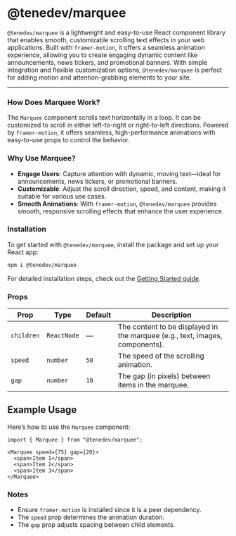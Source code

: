 <!-- ![NPM Version](https://img.shields.io/npm/v/@tenedev/marquee) -->
<!-- ![NPM Downloads](https://img.shields.io/npm/dm/@tenedev/marquee) -->
<!-- ![GitHub License](https://img.shields.io/github/license/TenEplaysOfficial/marquee) -->
<!-- ![GitHub Issues or Pull Requests](https://img.shields.io/github/issues/TenEplaysOfficial/marquee) -->
<!-- ![GitHub Sponsors](https://img.shields.io/github/sponsors/TenEplaysOfficial) -->

# @tenedev/marquee

`@tenedev/marquee` is a lightweight and easy-to-use React component library that enables smooth, customizable scrolling text effects in your web applications. Built with `framer-motion`, it offers a seamless animation experience, allowing you to create engaging dynamic content like announcements, news tickers, and promotional banners. With simple integration and flexible customization options, `@tenedev/marquee` is perfect for adding motion and attention-grabbing elements to your site.

---

### How Does Marquee Work?
The `Marquee` component scrolls text horizontally in a loop. It can be customized to scroll in either left-to-right or right-to-left directions. Powered by `framer-motion`, it offers seamless, high-performance animations with easy-to-use props to control the behavior.

### Why Use Marquee?

- **Engage Users**: Capture attention with dynamic, moving text—ideal for announcements, news tickers, or promotional banners.
- **Customizable**: Adjust the scroll direction, speed, and content, making it suitable for various use cases.
- **Smooth Animations**: With `framer-motion`, `@tenedev/marquee` provides smooth, responsive scrolling effects that enhance the user experience.

### Installation

To get started with `@tenedev/marquee`, install the package and set up your React app:

```bash
npm i @tenedev/marquee
```

For detailed installation steps, check out the [Getting Started guide](/getting-started).


### Props

| Prop       | Type        | Default | Description                                                                  |
| ---------- | ----------- | ------- | ---------------------------------------------------------------------------- |
| `children` | `ReactNode` | —       | The content to be displayed in the marquee (e.g., text, images, components). |
| `speed`    | `number`    | `50`    | The speed of the scrolling animation.                                        |
| `gap`      | `number`    | `10`    | The gap (in pixels) between items in the marquee.                            |



## Example Usage

Here’s how to use the `Marquee` component:

```tsx
import { Marquee } from "@tenedev/marquee";

<Marquee speed={75} gap={20}>
  <span>Item 1</span>
  <span>Item 2</span>
  <span>Item 3</span>
</Marquee>
```

### Notes

- Ensure `framer-motion` is installed since it is a peer dependency.
- The `speed` prop determines the animation duration.
- The `gap` prop adjusts spacing between child elements.


